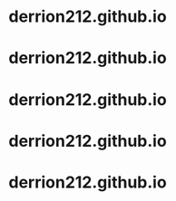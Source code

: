 # derrion212.github.io
# derrion212.github.io
# derrion212.github.io
# derrion212.github.io
# derrion212.github.io
